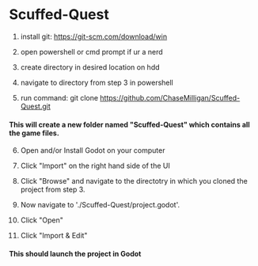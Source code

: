 # Scuffed-Quest

1. install git: https://git-scm.com/download/win

2. open powershell or cmd prompt if ur a nerd

3. create directory in desired location on hdd

4. navigate to directory from step 3 in powershell

5. run command: git clone https://github.com/ChaseMilligan/Scuffed-Quest.git
#### This will create a new folder named "Scuffed-Quest" which contains all the game files.

6. Open and/or Install Godot on your computer

7. Click "Import" on the right hand side of the UI

8. Click "Browse" and navigate to the directotry in which you cloned the project from step 3.

9. Now navigate to './Scuffed-Quest/project.godot'.

10. Click "Open"

11. Click "Import & Edit"
#### This should launch the project in Godot

